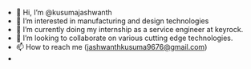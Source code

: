 - 👋 Hi, I’m @kusumajashwanth
- 👀 I’m interested in manufacturing and design technologies
- 🌱 I’m currently doing my internship as a service engineer at keyrock.
- 💞️ I’m looking to collaborate on various cutting edge technologies.
- 📫 How to reach me (jashwanthkusuma9676@gmail.com)
- 


<!---
kusumajashwanth/kusumajashwanth is a ✨ special ✨ repository because its `README.md` (this file) appears on your GitHub profile.
You can click the Preview link to take a look at your changes.
--->
